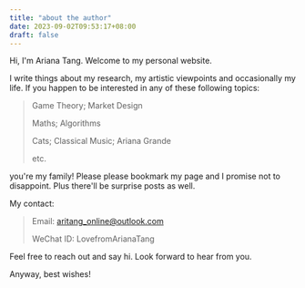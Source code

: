 ```yaml
---
title: "about the author"
date: 2023-09-02T09:53:17+08:00
draft: false
---
```


Hi, I'm Ariana Tang. Welcome to my personal website.

I write things about my research, my artistic viewpoints and occasionally my life. If you happen to be interested in any of these following topics:

> Game Theory; Market Design
>
> Maths; Algorithms
>
> Cats; Classical Music; Ariana Grande
>
> etc.

you're my family! Please please bookmark my page and I promise not to disappoint. Plus there'll be surprise posts as well.

My contact:

> Email: aritang_online@outlook.com
>
> WeChat ID: LovefromArianaTang

Feel free to reach out and say hi. Look forward to hear from you.

Anyway, best wishes!
